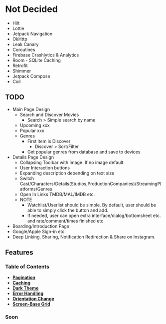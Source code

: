 # Not Decided

<ul>
  <li> Hilt
  <li> Lottie
  <li> Jetpack Navigation
  <li> OkHttp
  <li> Leak Canary
  <li> Coroutines
  <li> Firebase Crashlytics & Analytics
  <li> Room - SQLite Caching
  <li> Retrofit
  <li> Shimmer
  <li> Jetpack Compose
  <li> Coil
</ul>

## TODO

* Main Page Design
    * Search and Discover Movies
        * Search > Simple search by name
    * Upcoming xxx
    * Popular xxx
    * Genres
        * First item is Discover
            * Discover > Sort/Filter
        * Get popular genres from database and save to devices
* Details Page Design
    * Collapsing Toolbar with Image. If no image default.
    * User Interaction buttons
    * Expanding description depending on text size
    * Switch Cast/Characters/Details(Studios,ProductionCompanies)/StreamingPlatforms/Genres
    * Open In Links TMDB/MAL/IMDB etc.
    * NOTE
        * Watchlist/Userlist should be simple. By default, user should be able to simply click the button and add.
        * If needed, user can open extra interface/dialog/bottomsheet etc. and rate/comment/times finished etc.
* Boarding/Introduction Page
* Google/Apple Sign-in etc.
* Deep Linking, Sharing, Notification Redirection & Share on Instagram.

## Features
### Table of Contents
* **[Pagination](#pagination)**
* **[Caching](#caching)**
* **[Dark Theme](#dark-theme)**
* **[Error Handling](#error-handling)**
* **[Orientation Change](#orientation-change)**
* **[Screen-Base Grid](#screen-based-grid)**

### Soon

&nbsp;
&nbsp;
&nbsp;
